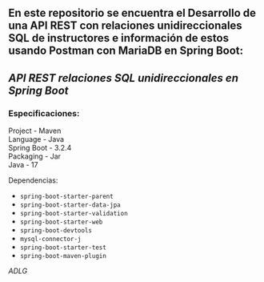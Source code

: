 En este repositorio se encuentra el Desarrollo de una API REST con relaciones unidireccionales SQL de instructores e información de estos usando Postman con MariaDB en Spring Boot:
-
## ***API REST relaciones SQL unidireccionales en Spring Boot***

### Especificaciones:

Project - Maven <br>
Language - Java <br>
Spring Boot - 3.2.4 <br>
Packaging - Jar <br>
Java - 17 <br>

Dependencias:
* `spring-boot-starter-parent`
* `spring-boot-starter-data-jpa`
* `spring-boot-starter-validation`
* `spring-boot-starter-web`
* `spring-boot-devtools`
* `mysql-connector-j`
* `spring-boot-starter-test`
* `spring-boot-maven-plugin`

*ADLG*
